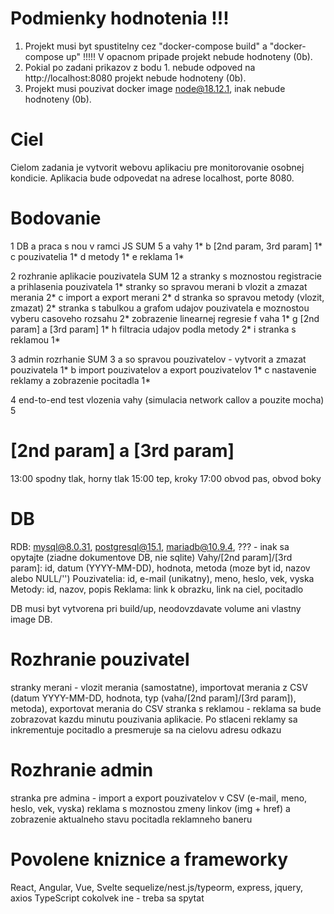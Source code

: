 # Podmienky hodnotenia !!!
1. Projekt musi byt spustitelny cez "docker-compose build" a "docker-compose up" !!!!! V opacnom pripade projekt nebude hodnoteny (0b).
2. Pokial po zadani prikazov z bodu 1. nebude odpoved na http://localhost:8080 projekt nebude hodnoteny (0b).
3. Projekt musi pouzivat docker image node@18.12.1, inak nebude hodnoteny (0b).

# Ciel
Cielom zadania je vytvorit webovu aplikaciu pre monitorovanie osobnej kondicie. Aplikacia bude odpovedat na adrese localhost, porte 8080.

# Bodovanie
1    DB a praca s nou v ramci JS SUM 5
a       vahy                         1*
b       [2nd param, 3rd param]       1*
c       pouzivatelia                 1*
d       metody                       1*
e       reklama                      1*

2    rozhranie aplikacie pouzivatela                                           SUM 12
a       stranky s moznostou registracie a prihlasenia pouzivatela                   1*
        stranky so spravou merani
b         vlozit a zmazat merania                                                   2*
c         import a export merani                                                    2*
d       stranka so spravou metody (vlozit, zmazat)                                  2*
        stranka s tabulkou a grafom udajov pouzivatela
e         moznostou vyberu casoveho rozsahu                                         2*
          zobrazenie linearnej regresie
f           vaha                                                                    1*
g           [2nd param] a [3rd param]                                               1*
h         filtracia udajov podla metody                                             2*
i       stranka s reklamou                                                          1*

3    admin rozrhanie                                        SUM 3
a       so spravou pouzivatelov - vytvorit a zmazat pouzivatela 1*
b       import pouzivatelov a export pouzivatelov               1*
c       nastavenie reklamy a zobrazenie pocitadla               1*

4    end-to-end test vlozenia vahy (simulacia network callov a pouzite mocha) 5

# [2nd param] a [3rd param]
13:00 spodny tlak, horny tlak
15:00 tep, kroky
17:00 obvod pas, obvod boky

# DB
RDB: mysql@8.0.31, postgresql@15.1, mariadb@10.9.4, ??? - inak sa opytajte (ziadne dokumentove DB, nie sqlite)
Vahy/[2nd param]/[3rd param]: id, datum (YYYY-MM-DD), hodnota, metoda (moze byt id, nazov alebo NULL/'')
Pouzivatelia: id, e-mail (unikatny), meno, heslo, vek, vyska
Metody: id, nazov, popis
Reklama: link k obrazku, link na ciel, pocitadlo

DB musi byt vytvorena pri build/up, neodovzdavate volume ani vlastny image DB.

# Rozhranie pouzivatel
stranky merani - vlozit merania (samostatne), importovat merania z CSV (datum YYYY-MM-DD, hodnota, typ (vaha/[2nd param]/[3rd param]), metoda), exportovat merania do CSV
stranka s reklamou - reklama sa bude zobrazovat kazdu minutu pouzivania aplikacie. Po stlaceni reklamy sa inkrementuje pocitadlo a presmeruje sa na cielovu adresu odkazu

# Rozhranie admin
stranka pre admina - import a export pouzivatelov v CSV (e-mail, meno, heslo, vek, vyska) reklama s moznostou zmeny linkov (img + href) a zobrazenie aktualneho stavu pocitadla reklamneho baneru

# Povolene kniznice a frameworky
React, Angular, Vue, Svelte
sequelize/nest.js/typeorm, express, jquery, axios
TypeScript
cokolvek ine - treba sa spytat
